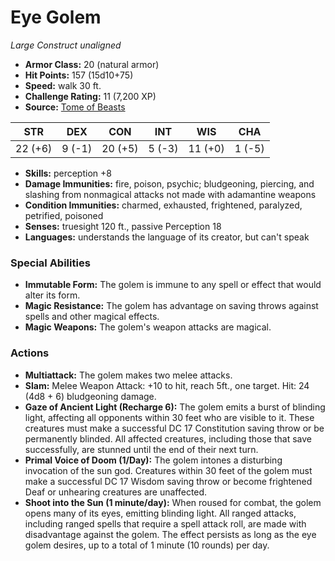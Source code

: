 # Eye Golem

*Large* *Construct* *unaligned*

- **Armor Class:** 20 (natural armor)
- **Hit Points:** 157 (15d10+75)
- **Speed:** walk 30 ft.
- **Challenge Rating:** 11 (7,200 XP)
- **Source:** [Tome of Beasts](https://koboldpress.com/kpstore/product/tome-of-beasts-for-5th-edition-print/)

| STR | DEX | CON | INT | WIS | CHA |
| --- | --- | --- | --- | --- | --- |
| 22 (+6) | 9 (-1) | 20 (+5) | 5 (-3) | 11 (+0) | 1 (-5) |

- **Skills:** perception +8
- **Damage Immunities:** fire, poison, psychic; bludgeoning, piercing, and slashing from nonmagical attacks not made with adamantine weapons
- **Condition Immunities:** charmed, exhausted, frightened, paralyzed, petrified, poisoned
- **Senses:** truesight 120 ft., passive Perception 18
- **Languages:** understands the language of its creator, but can't speak
### Special Abilities
- **Immutable Form:** The golem is immune to any spell or effect that would alter its form.
- **Magic Resistance:** The golem has advantage on saving throws against spells and other magical effects.
- **Magic Weapons:** The golem's weapon attacks are magical.
### Actions
- **Multiattack:** The golem makes two melee attacks.
- **Slam:** Melee Weapon Attack: +10 to hit, reach 5ft., one target. Hit: 24 (4d8 + 6) bludgeoning damage.
- **Gaze of Ancient Light (Recharge 6):** The golem emits a burst of blinding light, affecting all opponents within 30 feet who are visible to it. These creatures must make a successful DC 17 Constitution saving throw or be permanently blinded. All affected creatures, including those that save successfully, are stunned until the end of their next turn.
- **Primal Voice of Doom (1/Day):** The golem intones a disturbing invocation of the sun god. Creatures within 30 feet of the golem must make a successful DC 17 Wisdom saving throw or become frightened Deaf or unhearing creatures are unaffected.
- **Shoot into the Sun (1 minute/day):** When roused for combat, the golem opens many of its eyes, emitting blinding light. All ranged attacks, including ranged spells that require a spell attack roll, are made with disadvantage against the golem. The effect persists as long as the eye golem desires, up to a total of 1 minute (10 rounds) per day.
